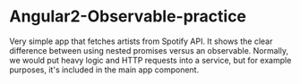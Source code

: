 # Angular2-Observable-practice
Very simple app that fetches artists from Spotify API. It shows the clear difference between using nested promises versus an observable. Normally, we would put heavy logic and HTTP requests into a service, but for example purposes, it's included in the main app component.
